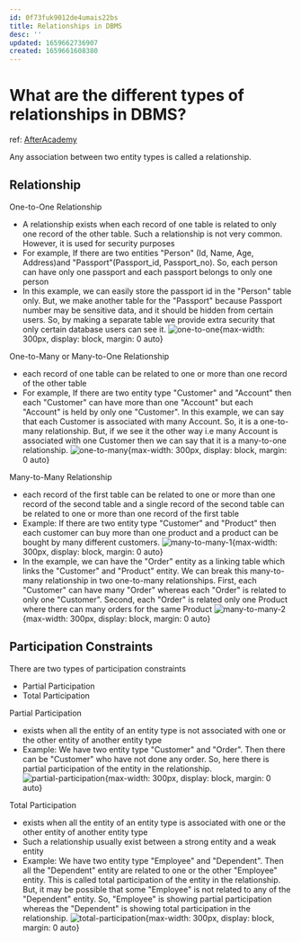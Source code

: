 ```yaml
---
id: 0f73fuk9012de4umais22bs
title: Relationships in DBMS
desc: ''
updated: 1659662736907
created: 1659661608380
---
```

# What are the different types of relationships in DBMS?

ref: [AfterAcademy](https://afteracademy.com/blog/what-are-the-different-types-of-relationships-in-dbms)

Any association between two entity types is called a relationship.

## Relationship

One-to-One Relationship
- A relationship exists when each record of one table is related to only one record of the other table. Such a relationship is not very common. However, it is used for security purposes
- For example, If there are two entities "Person" (Id, Name, Age, Address)and "Passport"(Passport_id, Passport_no). So, each person can have only one passport and each passport belongs to only one person
- In this example, we can easily store the passport id in the "Person" table only. But, we make another table for the "Passport" because Passport number may be sensitive data, and it should be hidden from certain users. So, by making a separate table we provide extra security that only certain database users can see it.
![one-to-one](https://s3.ap-south-1.amazonaws.com/afteracademy-server-uploads/what-are-the-different-types-of-relationships-in-dbms-one-to-one-relationship-example-e89f4cf71cbaee76.jpg){max-width: 300px, display: block, margin: 0 auto}

One-to-Many or Many-to-One Relationship
- each record of one table can be related to one or more than one record of the other table
- For example, If there are two entity type "Customer" and "Account" then each "Customer" can have more than one "Account" but each "Account" is held by only one "Customer". In this example, we can say that each Customer is associated with many Account. So, it is a one-to-many relationship. But, if we see it the other way i.e many Account is associated with one Customer then we can say that it is a many-to-one relationship.
![one-to-many](https://s3.ap-south-1.amazonaws.com/afteracademy-server-uploads/what-are-the-different-types-of-relationships-in-dbms-one-to-many-relationship-example-0d5c065e28b4f23a.jpg){max-width: 300px, display: block, margin: 0 auto}

Many-to-Many Relationship
- each record of the first table can be related to one or more than one record of the second table and a single record of the second table can be related to one or more than one record of the first table
- Example: If there are two entity type "Customer" and "Product" then each customer can buy more than one product and a product can be bought by many different customers.
![many-to-many-1](https://s3.ap-south-1.amazonaws.com/afteracademy-server-uploads/what-are-the-different-types-of-relationships-in-dbms-many-to-many-relationship-example-bd4be3b525b7bdcd.jpg){max-width: 300px, display: block, margin: 0 auto}
- In the example, we can have the "Order" entity as a linking table which links the "Customer" and "Product" entity. We can break this many-to-many relationship in two one-to-many relationships. First, each "Customer" can have many "Order" whereas each "Order" is related to only one "Customer". Second, each "Order" is related only one Product where there can many orders for the same Product
![many-to-many-2](https://s3.ap-south-1.amazonaws.com/afteracademy-server-uploads/what-are-the-different-types-of-relationships-in-dbms-many-to-many-relationship-examples-c961b29d4c8aa6a5.jpg){max-width: 300px, display: block, margin: 0 auto}

## Participation Constraints

There are two types of participation constraints
- Partial Participation
- Total Participation

Partial Participation
- exists when all the entity of an entity type is not associated with one or the other entity of another entity type
- Example: We have two entity type "Customer" and "Order". Then there can be "Customer" who have not done any order. So, here there is partial participation of the entity in the relationship.
![partial-participation](https://s3.ap-south-1.amazonaws.com/afteracademy-server-uploads/what-are-the-different-types-of-relationships-in-dbms-partial-participation-65c310d994b06e44.jpg){max-width: 300px, display: block, margin: 0 auto}

Total Participation
- exists when all the entity of an entity type is associated with one or the other entity of another entity type
- Such a relationship usually exist between a strong entity and a weak entity
- Example: We have two entity type "Employee" and "Dependent". Then all the "Dependent" entity are related to one or the other "Employee" entity. This is called total participation of the entity in the relationship. But, it may be possible that some "Employee" is not related to any of the "Dependent" entity. So, "Employee" is showing partial participation whereas the "Dependent" is showing total participation in the relationship.
![total-participation](https://s3.ap-south-1.amazonaws.com/afteracademy-server-uploads/what-are-the-different-types-of-relationships-in-dbms-total-participation-64cd6a2c1f32ab4e.jpg){max-width: 300px, display: block, margin: 0 auto}